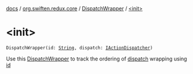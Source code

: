 [docs](../../index.md) / [org.swiften.redux.core](../index.md) / [DispatchWrapper](index.md) / [&lt;init&gt;](./-init-.md)

# &lt;init&gt;

`DispatchWrapper(id: `[`String`](https://kotlinlang.org/api/latest/jvm/stdlib/kotlin/-string/index.html)`, dispatch: `[`IActionDispatcher`](../-i-action-dispatcher.md)`)`

Use this [DispatchWrapper](index.md) to track the ordering of [dispatch](dispatch.md) wrapping using [id](id.md)

